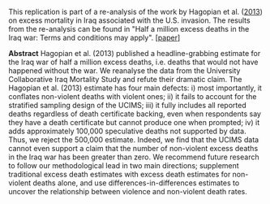 This replication is part of a re-analysis of the work by Hagopian et al. ([2013](https://journals.plos.org/plosmedicine/article?id=10.1371/journal.pmed.1001533)) on excess mortality in Iraq associated with the U.S. invasion. 
The results from the re-analysis can be found in "Half a million excess deaths in the Iraq war: Terms and conditions may apply". [[paper](https://journals.sagepub.com/doi/10.1177/2053168017732642)]

**Abstract**
Hagopian et al. (2013) published a headline-grabbing estimate for the Iraq war of half a million excess deaths, i.e. deaths that would not have happened without the war. We reanalyse the data from the University Collaborative Iraq Mortality Study and refute their dramatic claim. The Hagopian et al. (2013) estimate has four main defects: i) most importantly, it conflates non-violent deaths with violent ones; ii) it fails to account for the stratified sampling design of the UCIMS; iii) it fully includes all reported deaths regardless of death certificate backing, even when respondents say they have a death certificate but cannot produce one when prompted; iv) it adds approximately 100,000 speculative deaths not supported by data. Thus, we reject the 500,000 estimate. Indeed, we find that the UCIMS data cannot even support a claim that the number of non-violent excess deaths in the Iraq war has been greater than zero. We recommend future research to follow our methodological lead in two main directions; supplement traditional excess death estimates with excess death estimates for non-violent deaths alone, and use differences-in-differences estimates to uncover the relationship between violence and non-violent death rates.
